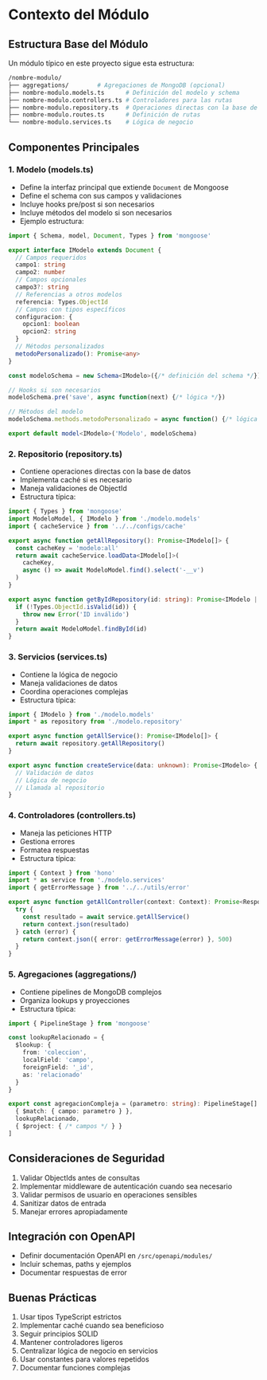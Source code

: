 # Contexto del Módulo

## Estructura Base del Módulo
Un módulo típico en este proyecto sigue esta estructura:
```bash
/nombre-modulo/
├── aggregations/        # Agregaciones de MongoDB (opcional)
├── nombre-modulo.models.ts      # Definición del modelo y schema
├── nombre-modulo.controllers.ts # Controladores para las rutas
├── nombre-modulo.repository.ts  # Operaciones directas con la base de datos
├── nombre-modulo.routes.ts      # Definición de rutas
└── nombre-modulo.services.ts    # Lógica de negocio
```

## Componentes Principales

### 1. Modelo (models.ts)
- Define la interfaz principal que extiende `Document` de Mongoose
- Define el schema con sus campos y validaciones
- Incluye hooks pre/post si son necesarios
- Incluye métodos del modelo si son necesarios
- Ejemplo estructura:
```typescript
import { Schema, model, Document, Types } from 'mongoose'

export interface IModelo extends Document {
  // Campos requeridos
  campo1: string
  campo2: number
  // Campos opcionales
  campo3?: string
  // Referencias a otros modelos
  referencia: Types.ObjectId
  // Campos con tipos específicos
  configuracion: {
    opcion1: boolean
    opcion2: string
  }
  // Métodos personalizados
  metodoPersonalizado(): Promise<any>
}

const modeloSchema = new Schema<IModelo>({/* definición del schema */})

// Hooks si son necesarios
modeloSchema.pre('save', async function(next) {/* lógica */})

// Métodos del modelo
modeloSchema.methods.metodoPersonalizado = async function() {/* lógica */}

export default model<IModelo>('Modelo', modeloSchema)
```

### 2. Repositorio (repository.ts)
- Contiene operaciones directas con la base de datos
- Implementa caché si es necesario
- Maneja validaciones de ObjectId
- Estructura típica:
```typescript
import { Types } from 'mongoose'
import ModeloModel, { IModelo } from './modelo.models'
import { cacheService } from '../../configs/cache'

export async function getAllRepository(): Promise<IModelo[]> {
  const cacheKey = 'modelo:all'
  return await cacheService.loadData<IModelo[]>(
    cacheKey,
    async () => await ModeloModel.find().select('-__v')
  )
}

export async function getByIdRepository(id: string): Promise<IModelo | null> {
  if (!Types.ObjectId.isValid(id)) {
    throw new Error('ID inválido')
  }
  return await ModeloModel.findById(id)
}
```

### 3. Servicios (services.ts)
- Contiene la lógica de negocio
- Maneja validaciones de datos
- Coordina operaciones complejas
- Estructura típica:
```typescript
import { IModelo } from './modelo.models'
import * as repository from './modelo.repository'

export async function getAllService(): Promise<IModelo[]> {
  return await repository.getAllRepository()
}

export async function createService(data: unknown): Promise<IModelo> {
  // Validación de datos
  // Lógica de negocio
  // Llamada al repositorio
}
```

### 4. Controladores (controllers.ts)
- Maneja las peticiones HTTP
- Gestiona errores
- Formatea respuestas
- Estructura típica:
```typescript
import { Context } from 'hono'
import * as service from './modelo.services'
import { getErrorMessage } from '../../utils/error'

export async function getAllController(context: Context): Promise<Response> {
  try {
    const resultado = await service.getAllService()
    return context.json(resultado)
  } catch (error) {
    return context.json({ error: getErrorMessage(error) }, 500)
  }
}
```

### 5. Agregaciones (aggregations/)
- Contiene pipelines de MongoDB complejos
- Organiza lookups y proyecciones
- Estructura típica:
```typescript
import { PipelineStage } from 'mongoose'

const lookupRelacionado = {
  $lookup: {
    from: 'coleccion',
    localField: 'campo',
    foreignField: '_id',
    as: 'relacionado'
  }
}

export const agregacionCompleja = (parametro: string): PipelineStage[] => [
  { $match: { campo: parametro } },
  lookupRelacionado,
  { $project: { /* campos */ } }
]
```

## Consideraciones de Seguridad
1. Validar ObjectIds antes de consultas
2. Implementar middleware de autenticación cuando sea necesario
3. Validar permisos de usuario en operaciones sensibles
4. Sanitizar datos de entrada
5. Manejar errores apropiadamente

## Integración con OpenAPI
- Definir documentación OpenAPI en `/src/openapi/modules/`
- Incluir schemas, paths y ejemplos
- Documentar respuestas de error

## Buenas Prácticas
1. Usar tipos TypeScript estrictos
2. Implementar caché cuando sea beneficioso
3. Seguir principios SOLID
4. Mantener controladores ligeros
5. Centralizar lógica de negocio en servicios
6. Usar constantes para valores repetidos
7. Documentar funciones complejas